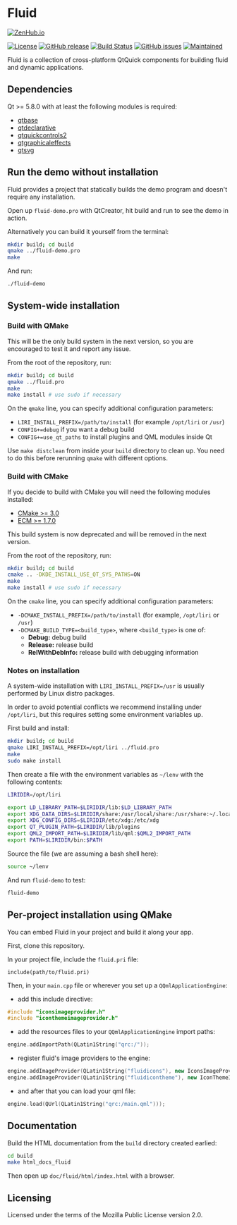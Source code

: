 Fluid
=====

[![ZenHub.io](https://img.shields.io/badge/supercharged%20by-zenhub.io-blue.svg)](https://zenhub.io)

[![License](https://img.shields.io/badge/license-MPL2-blue.svg)](https://www.mozilla.org/en-US/MPL/2.0/)
[![GitHub release](https://img.shields.io/github/release/lirios/fluid.svg)](https://github.com/lirios/fluid)
[![Build Status](https://travis-ci.org/lirios/fluid.svg?branch=develop)](https://travis-ci.org/lirios/fluid)
[![GitHub issues](https://img.shields.io/github/issues/lirios/fluid.svg)](https://github.com/lirios/fluid/issues)
[![Maintained](https://img.shields.io/maintenance/yes/2017.svg)](https://github.com/lirios/fluid/commits/develop)

Fluid is a collection of cross-platform QtQuick components for building fluid and dynamic applications.

## Dependencies

Qt >= 5.8.0 with at least the following modules is required:

 * [qtbase](http://code.qt.io/cgit/qt/qtbase.git)
 * [qtdeclarative](http://code.qt.io/cgit/qt/qtdeclarative.git)
 * [qtquickcontrols2](http://code.qt.io/cgit/qt/qtquickcontrols2.git)
 * [qtgraphicaleffects](http://code.qt.io/cgit/qt/qtgraphicaleffects.git)
 * [qtsvg](http://code.qt.io/cgit/qt/qtsvg.git)

## Run the demo without installation

Fluid provides a project that statically builds the demo program and doesn't require any
installation.

Open up `fluid-demo.pro` with QtCreator, hit build and run to see the demo in action.

Alternatively you can build it yourself from the terminal:

```sh
mkdir build; cd build
qmake ../fluid-demo.pro
make
```

And run:

```sh
./fluid-demo
```

## System-wide installation

### Build with QMake

This will be the only build system in the next version, so you are encouraged
to test it and report any issue.

From the root of the repository, run:

```sh
mkdir build; cd build
qmake ../fluid.pro
make
make install # use sudo if necessary
```

On the `qmake` line, you can specify additional configuration parameters:

 * `LIRI_INSTALL_PREFIX=/path/to/install` (for example `/opt/liri` or `/usr`)
 * `CONFIG+=debug` if you want a debug build
 * `CONFIG+=use_qt_paths` to install plugins and QML modules inside Qt

Use `make distclean` from inside your `build` directory to clean up.
You need to do this before rerunning `qmake` with different options.

### Build with CMake

If you decide to build with CMake you will need the following modules installed:

 * [CMake >= 3.0](https://cmake.org/)
 * [ECM >= 1.7.0](http://quickgit.kde.org/?p=extra-cmake-modules.git)

This build system is now deprecated and will be removed in the next version.

From the root of the repository, run:

```sh
mkdir build; cd build
cmake .. -DKDE_INSTALL_USE_QT_SYS_PATHS=ON
make
make install # use sudo if necessary
```

On the `cmake` line, you can specify additional configuration parameters:

 * `-DCMAKE_INSTALL_PREFIX=/path/to/install` (for example, `/opt/liri` or `/usr`)
 * `-DCMAKE_BUILD_TYPE=<build_type>`, where `<build_type>` is one of:
   * **Debug:** debug build
   * **Release:** release build
   * **RelWithDebInfo:** release build with debugging information

### Notes on installation

A system-wide installation with `LIRI_INSTALL_PREFIX=/usr` is usually performed
by Linux distro packages.

In order to avoid potential conflicts we recommend installing under `/opt/liri`,
but this requires setting some environment variables up.

First build and install:

```sh
mkdir build; cd build
qmake LIRI_INSTALL_PREFIX=/opt/liri ../fluid.pro
make
sudo make install
```

Then create a file with the environment variables as `~/lenv` with the following contents:

```sh
LIRIDIR=/opt/liri

export LD_LIBRARY_PATH=$LIRIDIR/lib:$LD_LIBRARY_PATH
export XDG_DATA_DIRS=$LIRIDIR/share:/usr/local/share:/usr/share:~/.local/share:~/.local/share/flatpak/exports/share
export XDG_CONFIG_DIRS=$LIRIDIR/etc/xdg:/etc/xdg
export QT_PLUGIN_PATH=$LIRIDIR/lib/plugins
export QML2_IMPORT_PATH=$LIRIDIR/lib/qml:$QML2_IMPORT_PATH
export PATH=$LIRIDIR/bin:$PATH
```

Source the file (we are assuming a bash shell here):

```sh
source ~/lenv
```

And run `fluid-demo` to test:

```sh
fluid-demo
```

## Per-project installation using QMake

You can embed Fluid in your project and build it along your app.

First, clone this repository.

In your project file, include the `fluid.pri` file:  
```qmake
include(path/to/fluid.pri)
```

Then, in your `main.cpp` file or wherever you set up a `QQmlApplicationEngine`:
* add this include directive:
```cpp
#include "iconsimageprovider.h"
#include "iconthemeimageprovider.h"
```
* add the resources files to your `QQmlApplicationEngine` import paths:
```cpp
engine.addImportPath(QLatin1String("qrc:/"));
```
* register fluid's image providers to the engine:
```cpp
engine.addImageProvider(QLatin1String("fluidicons"), new IconsImageProvider());
engine.addImageProvider(QLatin1String("fluidicontheme"), new IconThemeImageProvider());
```
* and after that you can load your qml file:  
```cpp
engine.load(QUrl(QLatin1String("qrc:/main.qml")));
```

## Documentation

Build the HTML documentation from the `build` directory created earlied:

```sh
cd build
make html_docs_fluid
```

Then open up `doc/fluid/html/index.html` with a browser.

## Licensing

Licensed under the terms of the Mozilla Public License version 2.0.
